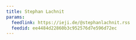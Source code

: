 ```yaml
---
title: Stephan Lachnit
params:
  feedlink: https://ieji.de/@stephanlachnit.rss
  feedid: ee4484d22860b3c952576d7e596d72ec
---
```

